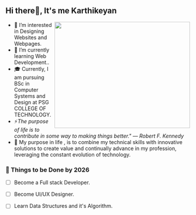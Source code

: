## Hi there👋, It's me Karthikeyan  

 <img align="right" width="370" height="290" src="https://cdn.dribbble.com/users/1233499/screenshots/3850691/web-development.gif">

- 👀 I’m interested in Designing Websites and Webpages.                                                
- 🌱 I’m currently learning Web Development..
- 🎓 Currently, I am pursuing BSc in Computer Systems and Design at PSG COLLEGE OF TECHNOLOGY.
- ⚡*The purpose of life is to contribute in some way to making things better." — Robert F. Kennedy*
- 🔭 My purpose in life , is to combine my technical skills with innovative solutions to create value and continually advance in my profession, leveraging the constant evolution of technology.
 ### 🚩 Things to be Done by 2026
-  [ ] Become a Full stack Developer.
-  [ ] Become UI/UX Designer.
-  [ ] Learn Data Structures and it's Algorithm.


